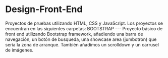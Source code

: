 # Design-Front-End
Proyectos de pruebas utilizando HTML, CSS y JavaScript.
Los proyectos se encuentran en las siguientes carpetas:
BOOTSTRAP --- Proyecto básico de front end utilizando Bootstrap framework, añadiendo una barra de navegación, un botón de busqueda, una showcase area (jumbotron) que sería la zona de arranque. También añadimos un scrolldown y un carrusel de imágenes. 
